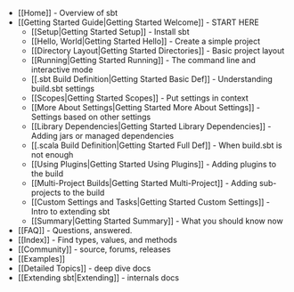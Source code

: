 * [[Home]] - Overview of sbt
* [[Getting Started Guide|Getting Started Welcome]] - START HERE
    * [[Setup|Getting Started Setup]] - Install sbt
    * [[Hello, World|Getting Started Hello]] - Create a simple project
    * [[Directory Layout|Getting Started Directories]] - Basic project layout
    * [[Running|Getting Started Running]] - The command line and interactive mode
    * [[.sbt Build Definition|Getting Started Basic Def]] - Understanding build.sbt settings
    * [[Scopes|Getting Started Scopes]] - Put settings in context
    * [[More About Settings|Getting Started More About Settings]] - Settings based on other settings
    * [[Library Dependencies|Getting Started Library Dependencies]] - Adding jars or managed dependencies
    * [[.scala Build Definition|Getting Started Full Def]] - When build.sbt is not enough
    * [[Using Plugins|Getting Started Using Plugins]] - Adding plugins to the build
    * [[Multi-Project Builds|Getting Started Multi-Project]] - Adding sub-projects to the build
    * [[Custom Settings and Tasks|Getting Started Custom Settings]] - Intro to extending sbt
    * [[Summary|Getting Started Summary]] - What you should know now
* [[FAQ]] - Questions, answered.
* [[Index]] - Find types, values, and methods
* [[Community]] - source, forums, releases
* [[Examples]]
* [[Detailed Topics]] - deep dive docs
* [[Extending sbt|Extending]] - internals docs

